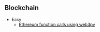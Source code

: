 ## Blockchain
- Easy
  - [Ethereum function calls using web3py](https://github.com/Rookie441/CTF/blob/main/Categories/Blockchain/Easy/navigating-the-unknown/navigating-the-unknown.md#navigating-the-unknown)
